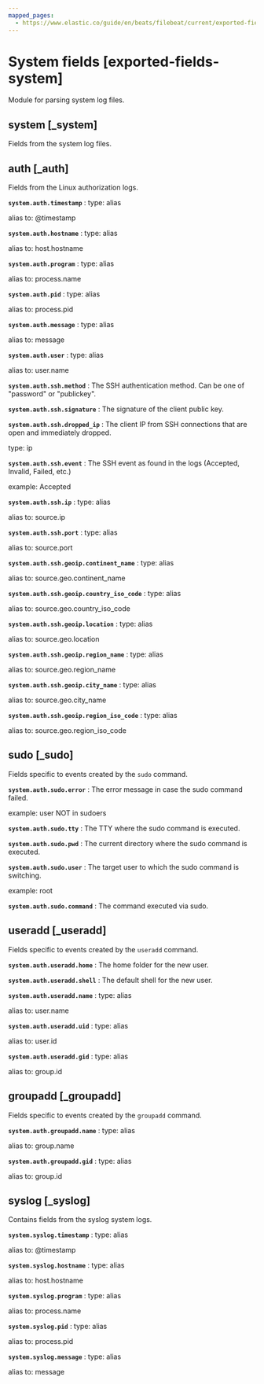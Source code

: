 ```yaml
---
mapped_pages:
  - https://www.elastic.co/guide/en/beats/filebeat/current/exported-fields-system.html
---
```


<!-- This file is generated! See scripts/generate_fields_docs.py -->

# System fields [exported-fields-system]

Module for parsing system log files.

## system [_system]

Fields from the system log files.

## auth [_auth]

Fields from the Linux authorization logs.

**`system.auth.timestamp`**
:   type: alias

alias to: @timestamp


**`system.auth.hostname`**
:   type: alias

alias to: host.hostname


**`system.auth.program`**
:   type: alias

alias to: process.name


**`system.auth.pid`**
:   type: alias

alias to: process.pid


**`system.auth.message`**
:   type: alias

alias to: message


**`system.auth.user`**
:   type: alias

alias to: user.name


**`system.auth.ssh.method`**
:   The SSH authentication method. Can be one of "password" or "publickey".


**`system.auth.ssh.signature`**
:   The signature of the client public key.


**`system.auth.ssh.dropped_ip`**
:   The client IP from SSH connections that are open and immediately dropped.

type: ip


**`system.auth.ssh.event`**
:   The SSH event as found in the logs (Accepted, Invalid, Failed, etc.)

example: Accepted


**`system.auth.ssh.ip`**
:   type: alias

alias to: source.ip


**`system.auth.ssh.port`**
:   type: alias

alias to: source.port


**`system.auth.ssh.geoip.continent_name`**
:   type: alias

alias to: source.geo.continent_name


**`system.auth.ssh.geoip.country_iso_code`**
:   type: alias

alias to: source.geo.country_iso_code


**`system.auth.ssh.geoip.location`**
:   type: alias

alias to: source.geo.location


**`system.auth.ssh.geoip.region_name`**
:   type: alias

alias to: source.geo.region_name


**`system.auth.ssh.geoip.city_name`**
:   type: alias

alias to: source.geo.city_name


**`system.auth.ssh.geoip.region_iso_code`**
:   type: alias

alias to: source.geo.region_iso_code


## sudo [_sudo]

Fields specific to events created by the `sudo` command.

**`system.auth.sudo.error`**
:   The error message in case the sudo command failed.

example: user NOT in sudoers


**`system.auth.sudo.tty`**
:   The TTY where the sudo command is executed.


**`system.auth.sudo.pwd`**
:   The current directory where the sudo command is executed.


**`system.auth.sudo.user`**
:   The target user to which the sudo command is switching.

example: root


**`system.auth.sudo.command`**
:   The command executed via sudo.


## useradd [_useradd]

Fields specific to events created by the `useradd` command.

**`system.auth.useradd.home`**
:   The home folder for the new user.


**`system.auth.useradd.shell`**
:   The default shell for the new user.


**`system.auth.useradd.name`**
:   type: alias

alias to: user.name


**`system.auth.useradd.uid`**
:   type: alias

alias to: user.id


**`system.auth.useradd.gid`**
:   type: alias

alias to: group.id


## groupadd [_groupadd]

Fields specific to events created by the `groupadd` command.

**`system.auth.groupadd.name`**
:   type: alias

alias to: group.name


**`system.auth.groupadd.gid`**
:   type: alias

alias to: group.id


## syslog [_syslog]

Contains fields from the syslog system logs.

**`system.syslog.timestamp`**
:   type: alias

alias to: @timestamp


**`system.syslog.hostname`**
:   type: alias

alias to: host.hostname


**`system.syslog.program`**
:   type: alias

alias to: process.name


**`system.syslog.pid`**
:   type: alias

alias to: process.pid


**`system.syslog.message`**
:   type: alias

alias to: message


